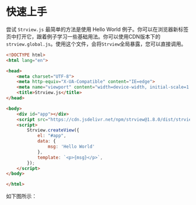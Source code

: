 # 快速上手
尝试 `Strview.js` 最简单的方法是使用 Hello World 例子。你可以在浏览器新标签页中打开它，跟着例子学习一些基础用法。你可以使用CDN版本下的`strview.global.js`。使用这个文件，会将`Strview`全局暴露，您可以直接调用。
```html
<!DOCTYPE html>
<html lang="en">

<head>
    <meta charset="UTF-8">
    <meta http-equiv="X-UA-Compatible" content="IE=edge">
    <meta name="viewport" content="width=device-width, initial-scale=1.0">
    <title>Strview.js</title>
</head>

<body>
    <div id="app"></div>
    <script src="https://cdn.jsdelivr.net/npm/strview@1.8.0/dist/strview.global.js"></script>
    <script>
        Strview.createView({
            el: "#app",
            data: {
                msg: 'Hello World'
            },
            template: `<p>{msg}</p>`,
        });
    </script>
</body>

</html>

```
如下图所示：

<demo-1/>
